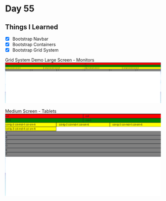 Day 55
===============================================================================

Things I Learned
-------------------------------------------------------------------------------

- [x] Bootstrap Navbar
- [x] Bootstrap Containers
- [x] Bootstrap Grid System
  
Grid System Demo
Large Screen - Monitors
![LG](lg.png)

Medium Screen - Tablets
![MD](md.png)
